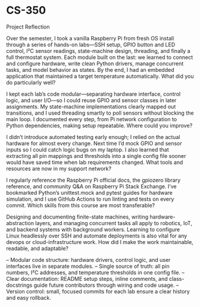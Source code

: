 # CS-350
Project Reflection

Over the semester, I took a vanilla Raspberry Pi from fresh OS install through a series of hands-on labs—SSH setup, GPIO button and LED control, I²C sensor readings, state-machine design, threading, and finally a full thermostat system. Each module built on the last: we learned to connect and configure hardware, write clean Python drivers, manage concurrent tasks, and model behavior as states. By the end, I had an embedded application that maintained a target temperature automatically.
What did you do particularly well?

I kept each lab’s code modular—separating hardware interface, control logic, and user I/O—so I could reuse GPIO and sensor classes in later assignments. My state-machine implementations clearly mapped out transitions, and I used threading smartly to poll sensors without blocking the main loop. I documented every step, from Pi network configuration to Python dependencies, making setup repeatable.
Where could you improve?

I didn’t introduce automated testing early enough; I relied on the actual hardware for almost every change. Next time I’d mock GPIO and sensor inputs so I could catch logic bugs on my laptop. I also learned that extracting all pin mappings and thresholds into a single config file sooner would have saved time when lab requirements changed.
What tools and resources are now in my support network?

I regularly reference the Raspberry Pi official docs, the gpiozero library reference, and community Q&A on Raspberry Pi Stack Exchange. I’ve bookmarked Python’s unittest.mock and pytest guides for hardware simulation, and I use GitHub Actions to run linting and tests on every commit.
Which skills from this course are most transferable?

Designing and documenting finite-state machines, writing hardware-abstraction layers, and managing concurrent tasks all apply to robotics, IoT, and backend systems with background workers. Learning to configure Linux headlessly over SSH and automate deployments is also vital for any devops or cloud-infrastructure work.
How did I make the work maintainable, readable, and adaptable?

– Modular code structure: hardware drivers, control logic, and user interfaces live in separate modules.
– Single source of truth: all pin numbers, I²C addresses, and temperature thresholds in one config file.
– Clear documentation: README setup steps, inline comments, and class-docstrings guide future contributors through wiring and code usage.
– Version control: small, focused commits for each lab ensure a clear history and easy rollback.
